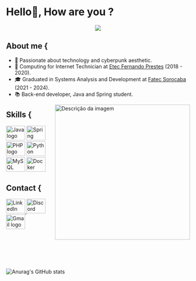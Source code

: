<h1 align="left">Hello👋, How are you ?</h1>


<div align="center">
  <img src="https://profile-counter.glitch.me/adkasima/count.svg?" />
</div>


<h2 align="left">About me {</h2>

<div>
  <ul>
    <li>👾 Passionate about technology and cyberpunk aesthetic.</li>
    <li>🦇 Computing for Internet Technician at <a href="https://www.etecfernandoprestes.com.br" target="_blank">Etec Fernando Prestes</a> (2018 - 2020).</li>
    <li>🎓 Graduated in Systems Analysis and Development at <a href="http://fatecsorocaba.edu.br" target="_blank">Fatec Sorocaba</a> (2021 - 2024).</li>
    <li>📚 Back-end developer, Java and Spring student.</li>
  </ul>
</div>

<img align="right" width="370" height="370" style="z-index: 999" src="https://mir-s3-cdn-cf.behance.net/project_modules/max_1200/e378c6153175705.632affe892866.gif" alt="Descrição da imagem" />


<h2 align="left">Skills {</h2>

<div align="left">
  <img src="https://cdn.jsdelivr.net/gh/devicons/devicon@latest/icons/java/java-original.svg" height="40" width="52" alt="Java logo" />
  <img src="https://cdn.jsdelivr.net/gh/devicons/devicon@latest/icons/spring/spring-original-wordmark.svg" height="40" width="52" alt="Spring logo" />
  <img src="https://cdn.jsdelivr.net/gh/devicons/devicon@latest/icons/php/php-original.svg" height="40" width="52" alt="PHP logo" />
  <img src="https://cdn.jsdelivr.net/gh/devicons/devicon@latest/icons/python/python-original.svg" height="40" width="52" alt="Python logo" />
  <img src="https://cdn.jsdelivr.net/gh/devicons/devicon@latest/icons/mysql/mysql-original.svg" height="40" width="52" alt="MySQL logo" />
  <img src="https://cdn.jsdelivr.net/gh/devicons/devicon@latest/icons/docker/docker-original.svg" height="40" width="52" alt="Docker logo" />
</div>


<h2 align="left">Contact {</h2>

<div align="left">
  <a href="https://www.linkedin.com/in/adkasima/" target="_blank">
    <img src="https://raw.githubusercontent.com/maurodesouza/profile-readme-generator/master/src/assets/icons/social/linkedin/default.svg" width="52" height="40" alt="LinkedIn logo" />
  </a>
  <a href="https://discordapp.com/users/180449075886424064" target="_blank">
    <img src="https://raw.githubusercontent.com/maurodesouza/profile-readme-generator/master/src/assets/icons/social/discord/default.svg" width="52" height="40" alt="Discord logo" />
  </a>
  <a href="mailto:adrielkasima@gmail.com" target="_blank">
    <img src="https://raw.githubusercontent.com/maurodesouza/profile-readme-generator/master/src/assets/icons/social/gmail/default.svg" width="52" height="40" alt="Gmail logo" />
  </a>
</div>


<br>
<br>
<br>
<br>
<br>

###

![Anurag's GitHub stats](https://github-readme-stats.vercel.app/api?username=adkasima&show_icons=true&theme=radical)
